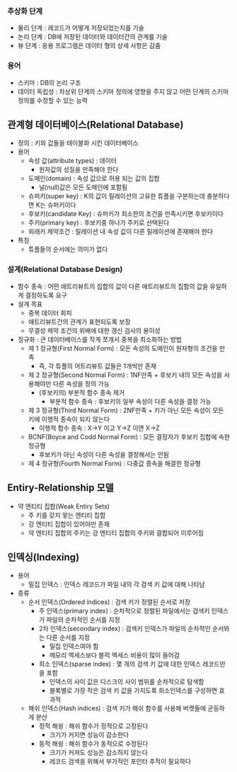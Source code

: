 ### 추상화 단계
- 물리 단계 : 레코드가 어떻게 저장되었는지를 기술
- 논리 단계 : DB에 저장된 데이터와 데이터간의 관계를 기술
- 뷰 단계 : 응용 프로그램은 데이터 형의 상세 사항은 감춤

### 용어
- 스키마 : DB의 논리 구조
- 데이터 독립성 : 차상위 단계의 스키마 정의에 영향을 주지 않고 어떤 단계의 스키마 정의를 수정할 수 있는 능력

## 관계형 데이터베이스(Relational Database)
- 정의 : 키와 값들을 테이블화 시킨 데이터베이스
- 용어
  - 속성 값(attribute types) : 데이터
    - 원자값의 성질을 만족해야 한다
  - 도메인(domain) : 속성 값으로 허용 되는 값의 집합
    - 널(null)값은 모든 도메인에 포함됨
  - 슈퍼키(super key) : K의 값이 릴레이션의 고유한 튜플을 구분하는데 충분하다면 K는 슈퍼키이다
  - 후보키(candidate Key) : 슈퍼키가 최소한의 조건을 만족시키면 후보키이다
  - 주키(primary key) : 후보키중 하나가 주키로 선택된다
  - 외래키 제약조건 : 릴레이션 내 속성 값이 다른 릴레이션에 존재해야 한다
- 특징
  - 튜플들의 순서에는 의미가 없다

### 설계(Relational Database Design)
- 함수 종속 : 어떤 애트리뷰트의 집합의 값이 다른 애트리뷰트의 집합의 값을 유일하게 결정하도록 요구
- 설계 목표
  - 중복 데이터 회피
  - 애트리뷰트간의 관계가 표현되도록 보장
  - 무결성 제약 조건의 위배에 대한 갱신 검사의 용이성
- 정규화 : 큰 데이터베이스를 작게 쪼개서 중복을 최소화하는 방법
  - 제 1 정규형(First Normal Form) : 모든 속성의 도메인이 원자형의 조건을 만족
    - 즉, 각 튜플의 어트리뷰트 값들은 1개씩만 존재
  - 제 2 정규형(Second Normal Form) : 1NF만족 + 후보키 내의 모든 속성을 사용해야만 다른 속성을 정의 가능
    - (후보키의) 부분적 함수 종속 제거
      - 부분적 함수 종속 : 후보키의 일부 속성이 다른 속성을 결정 가능
  - 제 3 정규형(Third Normal Form) : 2NF만족 + 키가 아닌 모든 속성이 모든 키에 이행적 종속이 되지 않는다
    - 이행적 함수 종속 : X->Y 이고 Y->Z 이면 X->Z
  - BCNF(Boyce and Codd Normal Form) : 모든 결정자가 후보키 집합에 속한 정규형
    - 후보키가 아닌 속성이 다른 속성을 결정해서는 안됨
  - 제 4 정규형(Fourth Normal Form) : 다중값 종속을 해결한 정규형

## Entiry-Relationship 모델
- 약 엔티티 집합(Weak Entiry Sets)
  - 주 키를 갖지 앟는 엔티티 집합
  - 강 엔티티 집합이 있어야만 존재
  - 약 엔티티 집합의 주키는 강 엔티티 집합의 주키와 결합되어 이루어짐
  
## 인덱싱(Indexing)
- 용어
  - 밀집 인덱스 : 인덱스 레코드가 파일 내의 각 검색 키 값에 대해 나타남
- 종류
  - 순서 인덱스(Ordered indices) : 검색 키가 정렬된 순서로 저장
    - 주 인덱스(primary index) : 순차적으로 정렬된 파일에서는 검색키 인덱스가 파일의 순차적인 순서를 지정
    - 2차 인덱스(secondary index) : 검색키 인덱스가 파일의 순차적인 순서와는 다른 순서를 지정
      - 밀집 인덱스여야 함
      - 메모리 엑세스보다 블럭 엑세스 비용이 많이 들어감
    - 희소 인덱스(sparse index) : 몇 개의 검색 키 값에 대한 인덱스 레코드만을 포함
      - 인덱스의 사이 값은 디스크의 사이 범위를 순차적으로 탐색함
      - 블록별로 가장 작은 검색 키 값을 가지도록 희소인덱스를 구성하면 효과적
  - 해쉬 인덱스(Hash indices) : 검색 키가 해쉬 함수를 사용해 버켓들에 균등하게 분산
    - 정적 해슁 : 해쉬 함수가 정적으로 고정된다
      - 크기가 커지면 성능이 감소한다
    - 동적 해슁 : 해쉬 함수가 동적으로 수정된다
      - 크기가 커져도 성능은 감소하지 않는다
      - 레코드 검색을 위해서 부가적인 포인터 추적이 필요하다
